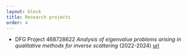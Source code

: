 ```yaml
---
layout: block
title: Research projects
order: 4
---
```


* DFG Project 468728622 _Analysis of eigenvalue problems arising in qualitative methods for inverse scattering_ (2022-2024) [url](https://gepris.dfg.de/gepris/projekt/468728622)
